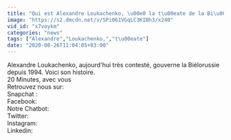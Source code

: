 ```yaml
---
title: "Qui est Alexandre Loukachenko, \u00e0 la t\u00eate de la Bi\u00e9lorussie depuis 26 ans ?"
image: "https://s2.dmcdn.net/v/SPi061VGqLC3KIBh3/x240"
vid_id: "x7voykm"
categories: "news"
tags: ["Alexandre","Loukachenko,","t\u00eate"]
date: "2020-08-26T11:04:05+03:00"
---
```

Alexandre Loukachenko, aujourd'hui très contesté, gouverne la Biélorussie depuis 1994. Voici son histoire.   <br>20 Minutes, avec vous    <br>Retrouvez nous sur:   <br>Snapchat :    <br>Facebook:    <br>Notre Chatbot:    <br>Twitter:    <br>Instagram:    <br>Linkedin: 
